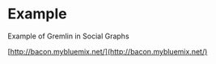 #  Example

Example of Gremlin in Social Graphs

[http://bacon.mybluemix.net/](http://bacon.mybluemix.net/)
